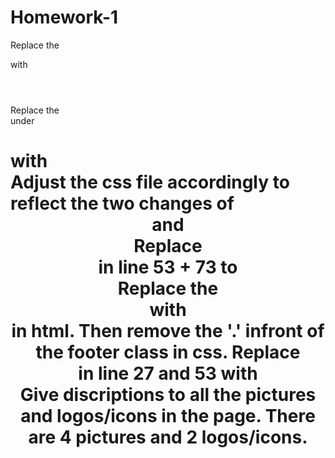 # Homework-1
Replace the <div class="header"> with <header></header>
Replace the <div> under <h1> with <nav>
Adjust the css file accordingly to reflect the two changes of <header> and <nav>
Replace <div> in line 53 + 73 to <aside>
Replace the <div class="footer"> with <footer></footer> in html. Then remove the '.' infront of the footer class in css.
Replace <div class="content"> in line 27 and 53 with <section>
Give discriptions to all the pictures and logos/icons in the page. There are 4 pictures and 2 logos/icons.
